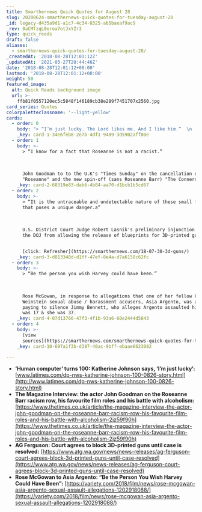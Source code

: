 ```yaml
---
title: Smarthernews Quick Quotes for August 28
slug: 20200624-smarthernews-quick-quotes-for-tuesday-august-28
_id: legacy-d435a9d1-a1c7-4c34-8325-ab5baeaf9ac9
_rev: 0aCMfzqL0erea7otJxYZr3
type: quick_reads
draft: false
aliases:
  - smarthernews-quick-quotes-for-tuesday-august-28/
_createdAt: '2018-08-28T12:01:12Z'
_updatedAt: '2021-03-27T20:44:46Z'
date: '2018-08-28T12:01:12+00:00'
lastmod: '2018-08-28T12:01:12+00:00'
weight: 50
featured_image:
  alt: Quick Reads background image
  url: >-
    ffb81f0557120ec5c5848f146189cb38e289f7451707x2560.jpg
card_series: Quotes
colorpaletteclassname: '--light-yellow'
cards:
  - order: 0
    body: "> “I’m just lucky. The Lord likes me. And I like him.”  \n  \n  \n  \nKatherine Johnson, the former NASA Langley mathematician and\x1Chuman computer,\x1D who helped develop human spaceflight in America, on turning 100. Johnson and her work were depicted in the 2016 film Hidden Figures."
    _key: card-1-34e6feb8-2e7b-4df1-9489-3d5902aff80e
  - order: 1
    body: >-
      > “I know for a fact that Roseanne is not a racist.”  
        
        
        
      John Goodman to to the U.K's "Times Sunday" on the cancellation of
      "Roseanne" and the new spin-off (sans Roseanne Barr) "The Conners."
    _key: card-2-68319e83-dab6-4b84-aa70-d1bcb1b5cd67
  - order: 2
    body: >-
      > “It is the untraceable and undetectable nature of these small firearms
      that poses a unique danger.a”  
        
        
        
      U.S. District Court Judge Robert Lasnik's preliminary injunction blocking
      the DOJ from allowing the release of blueprints for 3D-printed guns.


      [click: Refresher](https://smarthernews.com/18-07-30-3d-guns/)
    _key: card-3-d813348d-d1ff-47ef-8e4a-d7a6150c62fc
  - order: 3
    body: >-
      > “Be the person you wish Harvey could have been.”  
        
        
        
      Rose McGowan, in response to allegations that one of her fellow 80+ Harvey
      Weinstein sexual abuse / harassment accusers, Asia Argento, was accused of
      paying to silence Jimmy Bennett, who alleges Argento assaulted him when he
      was 17 & she was 37.
    _key: card-4-07d13766-47f3-4f1b-93a6-60e2444d5843
  - order: 4
    body: >-
      [view
      sources](https://smarthernews.com/smarthernews-quick-quotes-for-tuesday-august-28/)
    _key: card-10-697a1f3b-d387-40ac-9bff-ebaae6623082

---
```

* **‘Human computer’ turns 100: Katherine Johnson says, ‘I’m just lucky’:**  
[www.latimes.com/dp-nws-katherine-johnson-100-0826-story.html](http://www.latimes.com/dp-nws-katherine-johnson-100-0826-story.html)
* **The Magazine Interview: the actor John Goodman on the Roseanne Barr racism row, his favourite film roles and his battle with alcoholism:**  
[https://www.thetimes.co.uk/article/the-magazine-interview-the-actor-john-goodman-on-the-roseanne-barr-racism-row-his-favourite-film-roles-and-his-battle-with-alcoholism-2jz59f90h](https://www.thetimes.co.uk/article/the-magazine-interview-the-actor-john-goodman-on-the-roseanne-barr-racism-row-his-favourite-film-roles-and-his-battle-with-alcoholism-2jz59f90h)
* **AG Ferguson: Court agrees to block 3D-printed guns until case is resolved:** [https://www.atg.wa.gov/news/news-releases/ag-ferguson-court-agrees-block-3d-printed-guns-until-case-resolved](https://www.atg.wa.gov/news/news-releases/ag-ferguson-court-agrees-block-3d-printed-guns-until-case-resolved)
* **Rose McGowan to Asia Argento: “Be the Person You Wish Harvey Could Have Been”:** [https://variety.com/2018/film/news/rose-mcgowan-asia-argento-sexual-assault-allegations-1202918088/](https://variety.com/2018/film/news/rose-mcgowan-asia-argento-sexual-assault-allegations-1202918088/)
